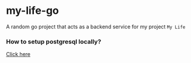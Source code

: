 # my-life-go

A random go project that acts as a backend service for my project `My Life`

### How to setup postgresql locally?

[Click here](https://www.sqlshack.com/setting-up-a-postgresql-database-on-mac/)
